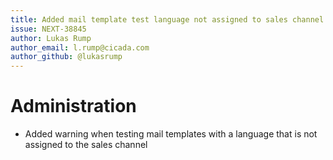 ```yaml
---
title: Added mail template test language not assigned to sales channel warning
issue: NEXT-38845
author: Lukas Rump
author_email: l.rump@cicada.com
author_github: @lukasrump
---
```

# Administration
* Added warning when testing mail templates with a language that is not assigned to the sales channel
